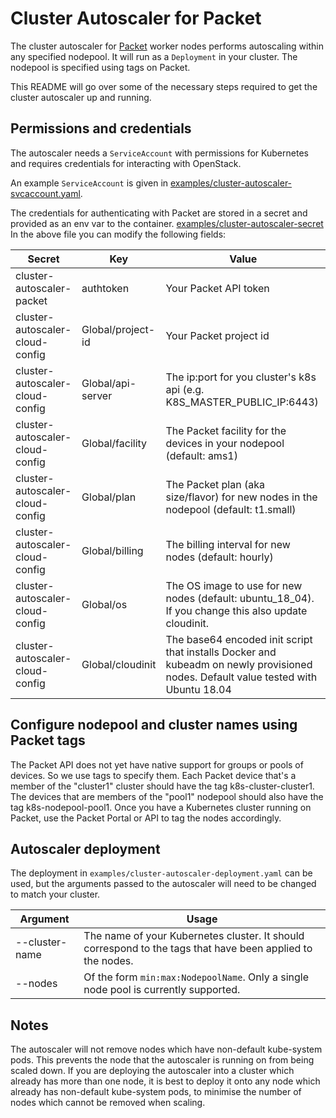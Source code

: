 # Cluster Autoscaler for Packet

The cluster autoscaler for [Packet](https://packet.com) worker nodes performs
autoscaling within any specified nodepool. It will run as a `Deployment` in
your cluster. The nodepool is specified using tags on Packet.

This README will go over some of the necessary steps required to get
the cluster autoscaler up and running.

## Permissions and credentials

The autoscaler needs a `ServiceAccount` with permissions for Kubernetes and
requires credentials for interacting with OpenStack.

An example `ServiceAccount` is given in [examples/cluster-autoscaler-svcaccount.yaml](examples/cluster-autoscaler-svcaccount.yaml).

The credentials for authenticating with Packet are stored in a secret and
provided as an env var to the container. [examples/cluster-autoscaler-secret](examples/cluster-autoscaler-secret.yaml)
In the above file you can modify the following fields:

| Secret                          | Key                | Value                        |
|---------------------------------|--------------------|------------------------------------------------------------------------------------------------------------------------------------|
| cluster-autoscaler-packet       | authtoken          | Your Packet API token                                                                                                              |
| cluster-autoscaler-cloud-config | Global/project-id  | Your Packet project id                                                                                                             |
| cluster-autoscaler-cloud-config | Global/api-server  | The ip:port for you cluster's k8s api (e.g. K8S_MASTER_PUBLIC_IP:6443)                                                             |
| cluster-autoscaler-cloud-config | Global/facility    | The Packet facility for the devices in your nodepool (default: ams1)                                                               |
| cluster-autoscaler-cloud-config | Global/plan        | The Packet plan (aka size/flavor) for new nodes in the nodepool (default: t1.small)                                                |
| cluster-autoscaler-cloud-config | Global/billing     | The billing interval for new nodes (default: hourly)                                                                               |
| cluster-autoscaler-cloud-config | Global/os          | The OS image to use for new nodes (default: ubuntu_18_04). If you change this also update cloudinit.                               |
| cluster-autoscaler-cloud-config | Global/cloudinit   | The base64 encoded init script that installs Docker and kubeadm on newly provisioned nodes. Default value tested with Ubuntu 18.04 |

## Configure nodepool and cluster names using Packet tags

The Packet API does not yet have native support for groups or pools of devices. So we use tags to specify them. Each Packet device that's a member of the "cluster1" cluster should have the tag k8s-cluster-cluster1. The devices that are members of the "pool1" nodepool should also have the tag k8s-nodepool-pool1. Once you have a Kubernetes cluster running on Packet, use the Packet Portal or API to tag the nodes accordingly.

## Autoscaler deployment

The deployment in `examples/cluster-autoscaler-deployment.yaml` can be used,
but the arguments passed to the autoscaler will need to be changed
to match your cluster.

| Argument         | Usage                                                                                                      |
|------------------|------------------------------------------------------------------------------------------------------------|
| --cluster-name   | The name of your Kubernetes cluster. It should correspond to the tags that have been applied to the nodes. |
| --nodes          | Of the form `min:max:NodepoolName`. Only a single node pool is currently supported.                        |

## Notes

The autoscaler will not remove nodes which have non-default kube-system pods.
This prevents the node that the autoscaler is running on from being scaled down.
If you are deploying the autoscaler into a cluster which already has more than one node,
it is best to deploy it onto any node which already has non-default kube-system pods,
to minimise the number of nodes which cannot be removed when scaling.
